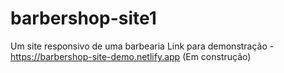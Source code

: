 # barbershop-site1
Um site responsivo de uma barbearia
Link para demonstração - https://barbershop-site-demo.netlify.app
(Em construção)
